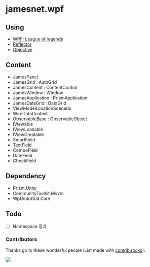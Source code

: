 # jamesnet.wpf

## Using
- [WPF: League of legends](https://github.com/jamesnet214/leagueoflegends)
- [Reflector](https://github.com/jamesnet214/reflector)
- [Objective](https://github.com/jamesnet214/objective)

## Content
- JamesPanel
- JamesGrid : AutoGrid
- JamesContent : ContentControl
- JamesWindow : Window
- JamesApplication : PrismApplication
- JamesDataGrid : DataGrid
- ViewModelLocationScenario
- WireDataContext
- ObservableBase : ObservableObject
- IViewable
- IViewLoadable
- IViewCreatable
- SmartField
- TextField
- ComboField
- DateField
- CheckField

## Dependency
- Prism.Unity
- CommunityToolkit.Mvvm
- WpfAutoGrid.Core

## Todo
- [ ] Namespace 정리

### Contributors
Thanks go to these wonderful people (List made with [contrib.rocks](https://contrib.rocks)):

<a href="https://github.com/jamesnet214/jamesnetwpf/graphs/contributors">
  <img src="https://contrib.rocks/image?repo=jamesnet214/jamesnetwpf" />
</a>
